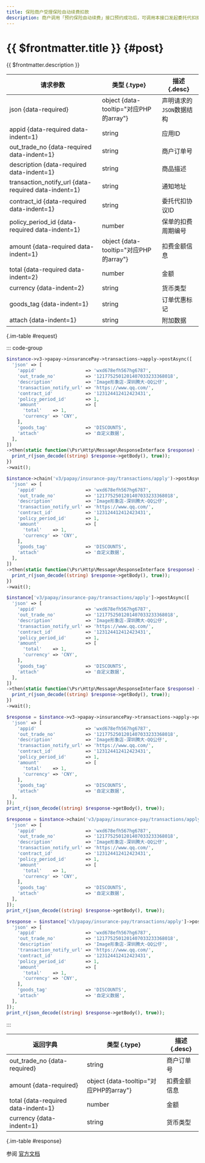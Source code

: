 ```yaml
---
title: 保险商户受理保险自动续费扣款
description: 商户调用「预约保险自动续费」接口预约成功后，可调用本接口发起委托代扣扣款。系统受理扣款请求后，异步进行扣款，并通过商户指定的回调地址通知扣费结果。
---
```


# {{ $frontmatter.title }} {#post}

{{ $frontmatter.description }}

| 请求参数 | 类型 {.type} | 描述 {.desc}
| --- | --- | ---
| json {data-required} | object {data-tooltip="对应PHP的array"} | 声明请求的`JSON`数据结构
| appid {data-required data-indent=1} | string | 应用ID
| out_trade_no {data-required data-indent=1} | string | 商户订单号
| description {data-required data-indent=1} | string | 商品描述
| transaction_notify_url {data-required data-indent=1} | string | 通知地址
| contract_id {data-required data-indent=1} | string | 委托代扣协议ID
| policy_period_id {data-required data-indent=1} | number | 保单的扣费周期编号
| amount {data-required data-indent=1} | object {data-tooltip="对应PHP的array"} | 扣费金额信息
| total {data-required data-indent=2} | number | 金额
| currency {data-indent=2} | string | 货币类型
| goods_tag {data-indent=1} | string | 订单优惠标记
| attach {data-indent=1} | string | 附加数据

{.im-table #request}

::: code-group

```php [异步纯链式]
$instance->v3->papay->insurancePay->transactions->apply->postAsync([
  'json' => [
    'appid'                  => 'wxd678efh567hg6787',
    'out_trade_no'           => '1217752501201407033233368018',
    'description'            => 'Image形象店-深圳腾大-QQ公仔',
    'transaction_notify_url' => 'https://www.qq.com/',
    'contract_id'            => '123124412412423431',
    'policy_period_id'       => 1,
    'amount'                 => [
      'total'    => 1,
      'currency' => 'CNY',
    ],
    'goods_tag'              => 'DISCOUNTS',
    'attach'                 => '自定义数据',
  ],
])
->then(static function(\Psr\Http\Message\ResponseInterface $response) {
  print_r(json_decode((string) $response->getBody(), true));
})
->wait();
```

```php [异步声明式]
$instance->chain('v3/papay/insurance-pay/transactions/apply')->postAsync([
  'json' => [
    'appid'                  => 'wxd678efh567hg6787',
    'out_trade_no'           => '1217752501201407033233368018',
    'description'            => 'Image形象店-深圳腾大-QQ公仔',
    'transaction_notify_url' => 'https://www.qq.com/',
    'contract_id'            => '123124412412423431',
    'policy_period_id'       => 1,
    'amount'                 => [
      'total'    => 1,
      'currency' => 'CNY',
    ],
    'goods_tag'              => 'DISCOUNTS',
    'attach'                 => '自定义数据',
  ],
])
->then(static function(\Psr\Http\Message\ResponseInterface $response) {
  print_r(json_decode((string) $response->getBody(), true));
})
->wait();
```

```php [异步属性式]
$instance['v3/papay/insurance-pay/transactions/apply']->postAsync([
  'json' => [
    'appid'                  => 'wxd678efh567hg6787',
    'out_trade_no'           => '1217752501201407033233368018',
    'description'            => 'Image形象店-深圳腾大-QQ公仔',
    'transaction_notify_url' => 'https://www.qq.com/',
    'contract_id'            => '123124412412423431',
    'policy_period_id'       => 1,
    'amount'                 => [
      'total'    => 1,
      'currency' => 'CNY',
    ],
    'goods_tag'              => 'DISCOUNTS',
    'attach'                 => '自定义数据',
  ],
])
->then(static function(\Psr\Http\Message\ResponseInterface $response) {
  print_r(json_decode((string) $response->getBody(), true));
})
->wait();
```

```php [同步纯链式]
$response = $instance->v3->papay->insurancePay->transactions->apply->post([
  'json' => [
    'appid'                  => 'wxd678efh567hg6787',
    'out_trade_no'           => '1217752501201407033233368018',
    'description'            => 'Image形象店-深圳腾大-QQ公仔',
    'transaction_notify_url' => 'https://www.qq.com/',
    'contract_id'            => '123124412412423431',
    'policy_period_id'       => 1,
    'amount'                 => [
      'total'    => 1,
      'currency' => 'CNY',
    ],
    'goods_tag'              => 'DISCOUNTS',
    'attach'                 => '自定义数据',
  ],
]);
print_r(json_decode((string) $response->getBody(), true));
```

```php [同步声明式]
$response = $instance->chain('v3/papay/insurance-pay/transactions/apply')->post([
  'json' => [
    'appid'                  => 'wxd678efh567hg6787',
    'out_trade_no'           => '1217752501201407033233368018',
    'description'            => 'Image形象店-深圳腾大-QQ公仔',
    'transaction_notify_url' => 'https://www.qq.com/',
    'contract_id'            => '123124412412423431',
    'policy_period_id'       => 1,
    'amount'                 => [
      'total'    => 1,
      'currency' => 'CNY',
    ],
    'goods_tag'              => 'DISCOUNTS',
    'attach'                 => '自定义数据',
  ],
]);
print_r(json_decode((string) $response->getBody(), true));
```

```php [同步属性式]
$response = $instance['v3/papay/insurance-pay/transactions/apply']->post([
  'json' => [
    'appid'                  => 'wxd678efh567hg6787',
    'out_trade_no'           => '1217752501201407033233368018',
    'description'            => 'Image形象店-深圳腾大-QQ公仔',
    'transaction_notify_url' => 'https://www.qq.com/',
    'contract_id'            => '123124412412423431',
    'policy_period_id'       => 1,
    'amount'                 => [
      'total'    => 1,
      'currency' => 'CNY',
    ],
    'goods_tag'              => 'DISCOUNTS',
    'attach'                 => '自定义数据',
  ],
]);
print_r(json_decode((string) $response->getBody(), true));
```

:::

| 返回字典 | 类型 {.type} | 描述 {.desc}
| --- | --- | ---
| out_trade_no {data-required} | string | 商户订单号
| amount {data-required} | object {data-tooltip="对应PHP的array"} | 扣费金额信息
| total {data-required data-indent=1} | number | 金额
| currency {data-indent=1} | string | 货币类型

{.im-table #response}

参阅 [官方文档](https://pay.weixin.qq.com/docs/merchant/apis/insurance-entrusted-payment/deduct/create-transaction.html)
